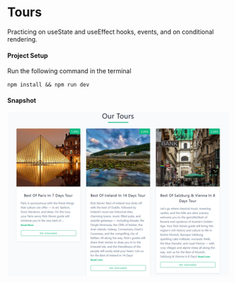 # Tours

Practicing on useState and useEffect hooks, events, and on conditional rendering.

#### Project Setup

Run the following command in the terminal

```
npm install && npm run dev
```

#### Snapshot

![Screenshot](screenshot.png)
